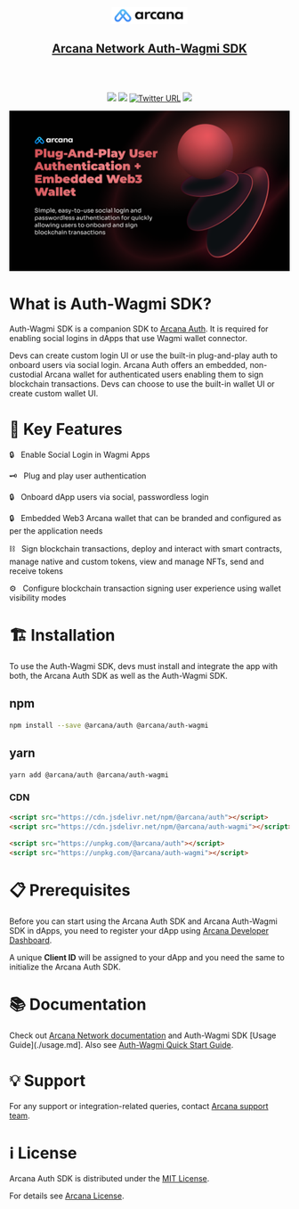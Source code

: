 <p align="center">
<a href="#start"><img height="30rem" src="https://raw.githubusercontent.com/arcana-network/branding/main/an_logo_light_temp.png"/></a>
<h2 align="center"> <a href="https://arcana.network/">Arcana Network Auth-Wagmi SDK </a></h2>
</p>
<br/>
<p id="banner" align="center">
<br/>
<a title="MIT License" href="https://github.com/arcana-network/license/blob/main/LICENSE.md"><img src="https://img.shields.io/badge/license-MIT-blue"/></a>
<a title="Beta release" href="https://github.com/arcana-network/auth-wagmi/releases"><img src="https://img.shields.io/github/v/release/arcana-network/auth-wagmi?style=flat-square&color=28A745"/></a>
<a title="Twitter" href="https://twitter.com/ArcanaNetwork"><img alt="Twitter URL" src="https://img.shields.io/twitter/url?style=social&url=https%3A%2F%2Ftwitter.com%2FArcanaNetwork"/></a>
<a title="CodeCov" href="https://codecov.io/gh/arcana-network/auth-wagmi"> 
 <img src="https://codecov.io/gh/arcana-network/auth-wagmi/branch/dev/graph/badge.svg?token=KmdjEs3enL"/></a>
</p><p id="start" align="center">
<a href="https://docs.beta.arcana.network/"><img src="https://raw.githubusercontent.com/arcana-network/branding/main/an_banner_docs.png" alt="Arcana Auth-Wagmi SDK"/></a>
</p>

# What is Auth-Wagmi SDK?

Auth-Wagmi SDK is a companion SDK to [Arcana Auth](https://github.com/arcana-network/auth). It is required for enabling social logins in dApps that use Wagmi wallet connector.

Devs can create custom login UI or use the built-in plug-and-play auth to onboard users via social login. Arcana Auth offers an embedded, non-custodial Arcana wallet for authenticated users enabling them to sign blockchain transactions. Devs can choose to use the built-in wallet UI or create custom wallet UI.

# 💪 Key Features

<p>🔒 &nbsp; Enable Social Login in Wagmi Apps</p>
<p>🗝️ &nbsp; Plug and play user authentication</p>
<p>🔒 &nbsp; Onboard dApp users via social, passwordless login</p>
<p>🔒 &nbsp; Embedded Web3 Arcana wallet that can be branded and configured as per the application needs </p>
<p>⛓️ &nbsp; Sign blockchain transactions, deploy and interact with smart contracts, manage native and custom tokens, view and manage NFTs, send and receive tokens</p>
<p>⚙️ &nbsp; Configure blockchain transaction signing user experience using wallet visibility modes</p>

# 🏗️ Installation

To use the Auth-Wagmi SDK, devs must install and integrate the app with both, the Arcana Auth SDK as well as the Auth-Wagmi SDK.

## npm

```sh
npm install --save @arcana/auth @arcana/auth-wagmi
```

## yarn

```sh
yarn add @arcana/auth @arcana/auth-wagmi
```

### CDN

```html
<script src="https://cdn.jsdelivr.net/npm/@arcana/auth"></script>
<script src="https://cdn.jsdelivr.net/npm/@arcana/auth-wagmi"></script>
```

```html
<script src="https://unpkg.com/@arcana/auth"></script>
<script src="https://unpkg.com/@arcana/auth-wagmi"></script>
```

# 📋 Prerequisites

Before you can start using the Arcana Auth SDK and Arcana Auth-Wagmi SDK in dApps, you need to register your dApp using [Arcana Developer Dashboard](https://dashboard.arcana.network/).

A unique **Client ID** will be assigned to your dApp and you need the same to initialize the Arcana Auth SDK.

# 📚 Documentation

Check out [Arcana Network documentation](https://docs.arcana.network/) and Auth-Wagmi SDK [Usage Guide](./usage.md].  Also see [Auth-Wagmi Quick Start Guide](https://docs.arcana.network/quick-start/wagmi-quick-start.html).

# 💡 Support

For any support or integration-related queries, contact [Arcana support team](mailto:support@arcana.network).

# ℹ️ License

Arcana Auth SDK is distributed under the [MIT License](https://fossa.com/blog/open-source-licenses-101-mit-license/).

For details see [Arcana License](https://github.com/arcana-network/license/blob/main/LICENSE.md).
